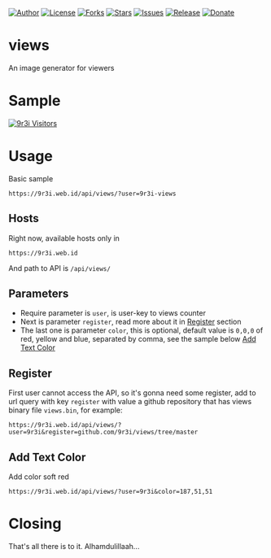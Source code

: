 
[![Author](https://img.shields.io/badge/author-9r3i-lightgrey.svg)](https://github.com/9r3i)
[![License](https://img.shields.io/github/license/9r3i/views.svg)](https://github.com/9r3i/views/blob/master/LICENSE)
[![Forks](https://img.shields.io/github/forks/9r3i/views.svg)](https://github.com/9r3i/views/network)
[![Stars](https://img.shields.io/github/stars/9r3i/views.svg)](https://github.com/9r3i/views/stargazers)
[![Issues](https://img.shields.io/github/issues/9r3i/views.svg)](https://github.com/9r3i/views/issues)
[![Release](https://img.shields.io/github/release/9r3i/views.svg)](https://github.com/9r3i/views/releases)
[![Donate](https://img.shields.io/badge/donate-paypal-orange.svg)](https://paypal.me/9r3i)


# views
An image generator for viewers

# Sample
[![9r3i Visitors](https://9r3i.web.id/api/views/?user=9r3i-views&color=51,119,187&register=github.com/9r3i/views/tree/master)](https://github.com/9r3i)

# Usage
Basic sample
```
https://9r3i.web.id/api/views/?user=9r3i-views
```

## Hosts
Right now, available hosts only in
```
https://9r3i.web.id
```
And path to API is ```/api/views/```

## Parameters
- Require parameter is ```user```, is user-key to views counter
- Next is parameter ```register```, read more about it in [Register](#register) section
- The last one is parameter ```color```, this is optional, default value is ```0,0,0``` of red, yellow and blue, separated by comma, see the sample below [Add Text Color](#add-text-color)

## Register
First user cannot access the API, so it's gonna need some register, add to url query with key ```register``` with value a github repository that has views binary file ```views.bin```, for example:
```
https://9r3i.web.id/api/views/?user=9r3i&register=github.com/9r3i/views/tree/master
```

## Add Text Color
Add color soft red
```
https://9r3i.web.id/api/views/?user=9r3i&color=187,51,51
```

# Closing
That's all there is to it. Alhamdulillaah...

